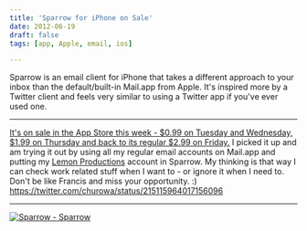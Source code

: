 ```yaml
---
title: 'Sparrow for iPhone on Sale'
date: 2012-06-19
draft: false
tags: [app, Apple, email, ios]

---
```


Sparrow is an email client for iPhone that takes a different approach to your inbox than the default/built-in Mail.app from Apple. It's inspired more by a Twitter client and feels very similar to using a Twitter app if you've ever used one.

* * *

[It's on sale in the App Store this week - $0.99 on Tuesday and Wednesday, $1.99 on Thursday and back to its regular $2.99 on Friday.](http://click.linksynergy.com/fs-bin/stat?id=6PFrOqNV4B8&offerid=146261&type=3&subid=0&tmpid=1826&RD_PARM1=http%253A%252F%252Fitunes.apple.com%252Fca%252Fapp%252Fsparrow%252Fid492573565%253Fmt%253D8%2526uo%253D4%2526partnerId%253D30) I picked it up and am trying it out by using all my regular email accounts on Mail.app and putting my [Lemon Productions](http://lemonproductions.ca) account in Sparrow. My thinking is that way I can check work related stuff when I want to - or ignore it when I need to. Don't be like Francis and miss your opportunity. :) https://twitter.com/churowa/status/215115964017156096

* * *

[![Sparrow - Sparrow](http://r.mzstatic.com/images/web/linkmaker/badge_appstore-lrg.gif)](http://click.linksynergy.com/fs-bin/stat?id=6PFrOqNV4B8&offerid=146261&type=3&subid=0&tmpid=1826&RD_PARM1=http%253A%252F%252Fitunes.apple.com%252Fca%252Fapp%252Fsparrow%252Fid492573565%253Fmt%253D8%2526uo%253D4%2526partnerId%253D30)